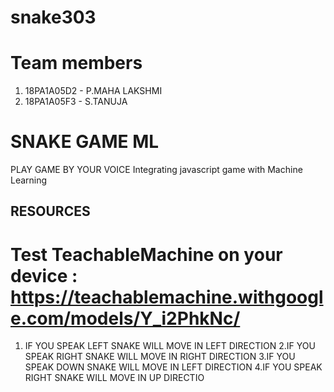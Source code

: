 # snake303
# Team members
1.  18PA1A05D2 - P.MAHA LAKSHMI
2.  18PA1A05F3 - S.TANUJA
# SNAKE GAME ML
 PLAY GAME BY YOUR VOICE
 Integrating javascript game with Machine Learning
## RESOURCES
# Test TeachableMachine on your device : https://teachablemachine.withgoogle.com/models/Y_i2PhkNc/
1. IF YOU SPEAK LEFT SNAKE WILL MOVE IN LEFT DIRECTION
2.IF YOU SPEAK RIGHT SNAKE WILL MOVE IN RIGHT DIRECTION
3.IF YOU SPEAK DOWN SNAKE WILL MOVE IN LEFT DIRECTION 
4.IF YOU SPEAK RIGHT SNAKE WILL MOVE IN UP DIRECTIO
